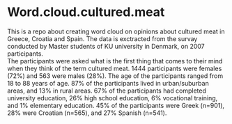 # Word.cloud.cultured.meat
 This is a repo about creating word cloud on opinions about cultured meat in Greece, Croatia and Spain.
 The data is exctracted from the survay conducted by Master students of KU university in Denmark, on 2007 participants.  
 The participants were asked what is the first thing that comes to their mind when they think of the term cultured meat.
 1444 participants were females (72%) and 563 were males (28%). 
 The age of the participants ranged from 18 to 88 years of age. 
 87% of the participants lived in urban/suburban areas, and 13% in rural areas. 
 67% of the participants had completed university education, 26% high school education, 6% vocational training, and 1% elementary education. 
 45% of the participants were Greek (n=901), 28% were Croatian (n=565), and 27% Spanish (n=541).

